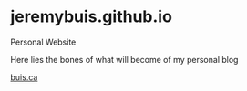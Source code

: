 # jeremybuis.github.io
Personal Website

Here lies the bones of what will become of my personal blog

[buis.ca](https://buis.ca)